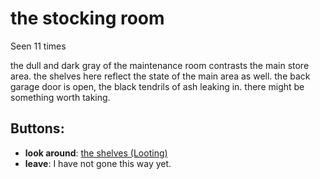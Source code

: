 # the stocking room

Seen 11 times

the dull and dark gray of the maintenance room contrasts the main store area. the shelves here reflect the state of the main area as well. the back garage door is open, the black tendrils of ash leaking in. there might be something worth taking.

## Buttons:

- **look around**: [the shelves (Looting)](the-shelves--Looting--wmgctr.md)
- **leave**: I have not gone this way yet.
